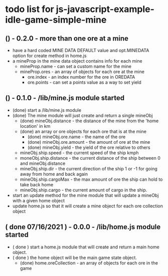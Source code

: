 # todo list for js-javascript-example-idle-game-simple-mine

## () - 0.2.0 - more than one ore at a mine
* have a hard coded MINE DATA DEFAULT value and opt.MINEDATA option for create method in home.js
* a mineProp in the mine data object contains info for each mine
    * mineProp.name     - can set a custom name for the mine
    * mineProp.ores     - an array of objects for each ore at the mine
        * ore.index     - an index number for the ore in OREDATA
        * ore.points    - can set a points value as a way to set yield

## () - 0.1.0 - /lib/mine.js module started
* (done) start a /lib/mine.js module
* (done) The mine module will just create and return a single mineObj
    * (done) mineObj.distance      - the distance of the mine from the 'home location' in km
    * (done) an array or ore objects for each ore that is at the mine
        * (done) mineObj.ore.name      - the name of the ore
        * (done) mineObj.ore.amount    - the amount of ore at the mine
        * (done) mineObj.yield         - the yield of the ore relative to others
    * mineObj.ship.speed    - the current speed of the ship kmph
    * moneObj.ship.distance - the current distance of the ship between 0 and mineObj.distance
    * mineObj.ship.dir      - the current direction of the ship 1 or -1 for going away from home and back again
    * mineObj.ship.cargoMax - the max amount of ore the ship can hold to take back home
    * mineObj.ship.cargo    - the current amount of cargo in the ship.
* start an update method for the mine module that will update a mineObj with a given home object
* update home.js so that it will create a mine object for each ore collection object

## ( done 07/16/2021 ) - 0.0.0 - /lib/home.js module started
* ( done ) start a home.js module that will create and return a main home object.
* ( done ) the home object will be the main game state object.
    * (done) home.oreCollection - an array of objects for each ore in the game